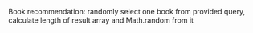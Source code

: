 Book recommendation: randomly select one book from provided query, calculate length of result array and Math.random from it